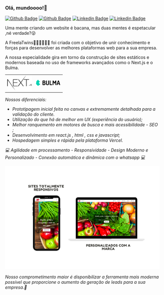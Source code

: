 ### Olá, mundoooo!👋

[![Github Badge](https://img.shields.io/badge/-Github-000?style=flat-square&logo=Github&logoColor=white&link=https://github.com/dudawiltiner)](https://github.com/dudawiltiner)
[![Github Badge](https://img.shields.io/badge/-Github-000?style=flat-square&logo=Github&logoColor=white&link=https://github.com/paulawiltiner)](https://github.com/paulawiltiner)
[![Linkedin Badge](https://img.shields.io/badge/-LinkedIn-blue?style=flat-square&logo=Linkedin&logoColor=white&link=https://www.linkedin.com/in/paula-wiltiner-reis-santana-2a056719a/)](https://www.linkedin.com/in/paula-wiltiner-reis-santana-2a056719a/)
[![Linkedin Badge](https://img.shields.io/badge/-LinkedIn-blue?style=flat-square&logo=Linkedin&logoColor=white&link=https://www.linkedin.com/in/eduardawiltiner/)](https://www.linkedin.com/in/eduardawiltiner/)

Uma mente criando um website é bacana, mas duas mentes é espetacular ,né verdade?😜

A FreelaTwins👩🏻‍💻👩🏻‍💻 foi criada com o objetivo de unir conhecimento e forças para desenvolver as melhores plataformas web para a sua empresa.

A nossa especialidade gira em torno da construção de sites estáticos e modernos baseada no uso de frameworks avançados como o Next.js e o Bulma.

<table>
    <tbody>
        <tr>
            <td><img width='80' alt='logo do next.js' src="imagens/next.png"></td>
            <td><img width='80' alt='logo da bulma' src="imagens/bulma.png"></td>
        </tr>
    </tbody>
</table>
 

<i>Nossos diferenciais:<i>
- Prototipagem inicial feita no canvas e extremamente detalhada para a validação do cliente.
- Utilização do que há de melhor em UX (experiência do usuário);
- Melhor ranquemento em motores de busca e mais acessibilidade - SEO ;
- Desenvolvimento em react.js , html , css e javascript;
- Hospedagem simples e rápida pela plataforma Vercel.

💻 Agilidade em processamento - Responsividade - Design Moderno e Personalizado - Conexão automática e dinâmica com o whatsapp 💻

<img alt='imagem da tela de um celular e computador de um site já feito pela equipe' src="imagens/respon.png">

Nosso comprometimento maior é disponibilizar a ferramenta mais moderna possível que proporcione o aumento da geração de leads para a sua empresa.🤝







